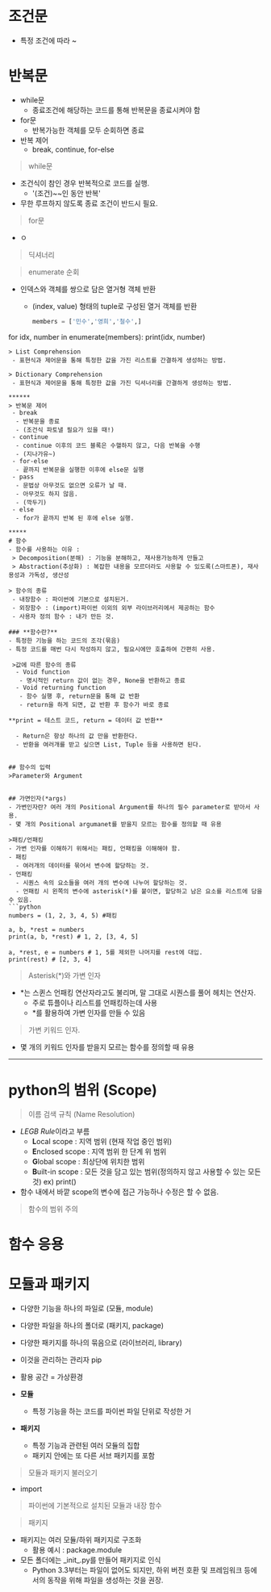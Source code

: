 # 조건문

- 특정 조건에 따라 ~

# 반복문

- while문
  - 종료조건에 해당하는 코드를 통해 반복문을 종료시켜야 함
- for문
  - 반복가능한 객체를 모두 순회하면 종료
- 반복 제어
  - break, continue, for-else

> while문

- 조건식이 참인 경우 반복적으로 코드를 실행.
  - '(조건)~~인 동안 반복'
- 무한 루프하지 않도록 종료 조건이 반드시 필요.

> for문

- ㅇ

> 딕셔너리

> enumerate 순회

- 인덱스와 객체를 쌍으로 담은 열거형 객체 반환
  - (index, value) 형태의 tuple로 구성된 열거 객체를 반환
    
    ```python
    members = ['민수','영희','철수',]
    ```

for idx, number in enumerate(members):
        print(idx, number)

```
> List Comprehension
 - 표현식과 제어문을 통해 특정한 값을 가진 리스트를 간결하게 생성하는 방법.

> Dictionary Comprehension
 - 표현식과 제어문을 통해 특정한 값을 가진 딕셔너리를 간결하게 생성하는 방법.

******
> 반복문 제어
 - break
  - 반복문을 종료
  - (조건식 파토낼 필요가 있을 때!)
 - continue
  - continue 이후의 코드 블록은 수핼하지 않고, 다음 반복을 수행
  - (지나가유~)
 - for-else
  - 끝까지 반복문을 실행한 이후에 else문 실행
 - pass
  - 문법상 아무것도 없으면 오류가 날 때.
  - 아무것도 하지 않음.
  - (깍두기)
 - else
  - for가 끝까지 반복 된 후에 else 실행.

*****
# 함수
- 함수를 사용하는 이유 :
 > Decomposition(분해) : 기능을 분해하고, 재사용가능하게 만들고
 > Abstraction(추상화) : 복잡한 내용을 모르더라도 사용할 수 있도록(스마트폰), 재사용성과 가독성, 생산성

> 함수의 종류
 - 내장함수 : 파이썬에 기본으로 설치된거.
 - 외장함수 : (import)파이썬 이외의 외부 라이브러리에서 제공하는 함수
 - 사용자 정의 함수 : 내가 만든 것.

### **함수란?**
- 특정한 기능을 하는 코드의 조각(묶음)
- 특정 코드를 매번 다시 작성하지 않고, 필요시에만 호출하여 간편히 사용.

 >값에 따른 함수의 종류
  - Void function 
   - 명시적인 return 값이 없는 경우, None을 반환하고 종료
  - Void returning function
   - 함수 실행 후, return문을 통해 값 반환
   - return을 하게 되면, 값 반환 후 함수가 바로 종료

**print = 테스트 코드, return = 데이터 값 반환**

  - Return은 항상 하나의 값 만을 반환한다.
  - 반환을 여러개를 받고 싶으면 List, Tuple 등을 사용하면 된다.


## 함수의 입력
>Parameter와 Argument


## 가면인자(*args)
- 가변인자란? 여러 개의 Positional Argument를 하나의 필수 parameter로 받아서 사용.
- 몇 개의 Positional argumanet를 받을지 모르는 함수를 정의할 때 유용

>패킹/언패킹
- 가변 인자를 이해하기 위해서는 패킹, 언패킹을 이해해야 함.
- 패킹
  - 여러개의 데이터를 묶어서 변수에 할당하는 것.
- 언패킹
  - 시퀀스 속의 요소들을 여러 개의 변수에 나누어 할당하는 것.
  - 언패킹 시 왼쪽의 변수에 asterisk(*)를 붙이면, 할당하고 남은 요소를 리스트에 담을 수 있음.
```python
numbers = (1, 2, 3, 4, 5) #패킹

a, b, *rest = numbers
print(a, b, *rest) # 1, 2, [3, 4, 5]

a, *rest, e = numbers # 1, 5를 제외한 나머지를 rest에 대입.
print(rest) # [2, 3, 4]
```

> Asterisk(*)와 가변 인자

- *는 스퀸스 언패킹 연산자라고도 불리며, 말 그대로 시퀀스를 풀어 헤치는 연산자.
  - 주로 튜플이나 리스트를 언패킹하는데 사용
  - *를 활용하여 가변 인자를 만들 수 있음

> 가변 키워드 인자.

- 몇 개의 키워드 인자를 받을지 모르는 함수를 정의할 때 유용

*****

# python의 범위 (Scope)

> 이름 검색 규칙 (Name Resolution)

- *LEGB Rule*이라고 부름
  - **L**ocal scope : 지역 범위 (현재 작업 중인 범위)
  - **E**nclosed scope : 지역 범위 한 단계 위 범위
  - **G**lobal scope : 최상단에 위치한 범위
  - **B**uilt-in scope : 모든 것을 담고 있는 범위(정의하지 않고 사용할 수 있는 모든 것) ex) print()
- 함수 내에서 바깥 scope의 변수에 접근 가능하나 수정은 할 수 없음.

> 함수의 범위 주의

# 함수 응용

# 모듈과 패키지

- 다양한 기능을 하나의 파일로 (모듈, module)

- 다양한 파일을 하나의 폴더로 (패키지, package)

- 다양한 패키지를 하나의 묶음으로 (라이브러리, library)

- 이것을 관리하는 관리자 pip 

- 활용 공간 = 가상환경

- **모듈**
  
  - 특정 기능을 하는 코드를 파이썬 파일 단위로 작성한 거

- **패키지**
  
  - 특정 기능과 관련된 여러 모듈의 집합
  - 패키지 안에는 또 다른 서브 패키지를 포함

> 모듈과 패키지 불러오기

- import

> 파이썬에 기본적으로 설치된 모듈과 내장 함수

> 패키지

- 패키지는 여러 모듈/하위 패키지로 구조화
  - 활용 예시 : package.module
- 모든 폴더에는 \_init_.py를 만들어 패키지로 인식
  - Python 3.3부터는 파일이 없어도 되지만, 하위 버전 호환 및 프레임워크 등에서의 동작을 위해 파일을 생성하는 것을 권장.